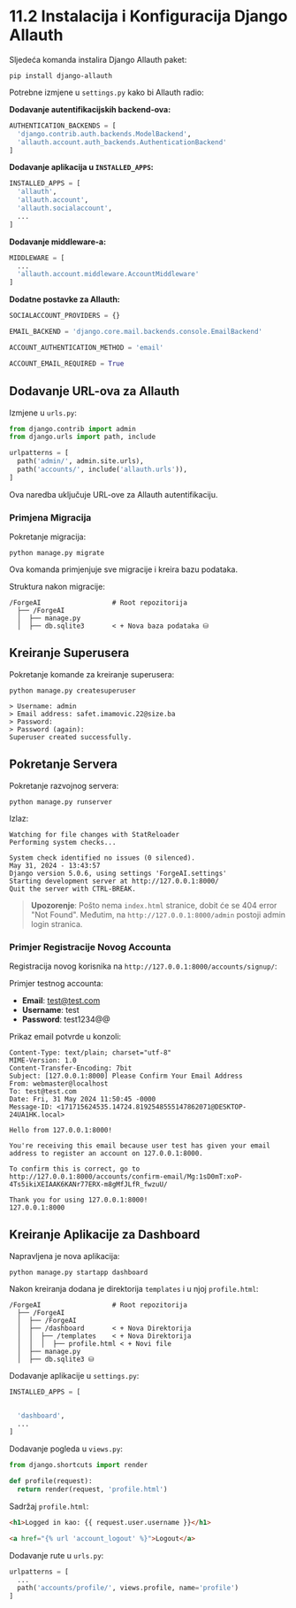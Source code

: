 # 11.2 Instalacija i Konfiguracija Django Allauth

Sljedeća komanda instalira Django Allauth paket:
```shell
pip install django-allauth
```

Potrebne izmjene u `settings.py` kako bi Allauth radio:

**Dodavanje autentifikacijskih backend-ova:**
```python
AUTHENTICATION_BACKENDS = [
  'django.contrib.auth.backends.ModelBackend',
  'allauth.account.auth_backends.AuthenticationBackend'
]
```

**Dodavanje aplikacija u `INSTALLED_APPS`:**
```python
INSTALLED_APPS = [
  'allauth',
  'allauth.account',
  'allauth.socialaccount',
  ...
]
```

**Dodavanje middleware-a:**
```python
MIDDLEWARE = [
  ...
  'allauth.account.middleware.AccountMiddleware'
]
```

**Dodatne postavke za Allauth:**
```python
SOCIALACCOUNT_PROVIDERS = {}

EMAIL_BACKEND = 'django.core.mail.backends.console.EmailBackend'

ACCOUNT_AUTHENTICATION_METHOD = 'email'

ACCOUNT_EMAIL_REQUIRED = True
```

## Dodavanje URL-ova za Allauth

Izmjene u `urls.py`:
```python
from django.contrib import admin
from django.urls import path, include

urlpatterns = [
  path('admin/', admin.site.urls),
  path('accounts/', include('allauth.urls')),
]
```
Ova naredba uključuje URL-ove za Allauth autentifikaciju.

### Primjena Migracija

Pokretanje migracija:
```shell
python manage.py migrate
```
Ova komanda primjenjuje sve migracije i kreira bazu podataka.

Struktura nakon migracije:
```
/ForgeAI                  # Root repozitorija
  ├── /ForgeAI
  │  ├── manage.py
  │  ├── db.sqlite3       < + Nova baza podataka ⛁
```

## Kreiranje Superusera

Pokretanje komande za kreiranje superusera:
```shell
python manage.py createsuperuser

> Username: admin
> Email address: safet.imamovic.22@size.ba
> Password: 
> Password (again): 
Superuser created successfully.
```

## Pokretanje Servera

Pokretanje razvojnog servera:
```shell
python manage.py runserver
```

Izlaz:
```shell
Watching for file changes with StatReloader
Performing system checks...

System check identified no issues (0 silenced).
May 31, 2024 - 13:43:57
Django version 5.0.6, using settings 'ForgeAI.settings'
Starting development server at http://127.0.0.1:8000/
Quit the server with CTRL-BREAK.
```

> **Upozorenje**: Pošto nema `index.html` stranice, dobit će se 404 error "Not Found". Međutim, na `http://127.0.0.1:8000/admin` postoji admin login stranica.

### Primjer Registracije Novog Accounta

Registracija novog korisnika na `http://127.0.0.1:8000/accounts/signup/`:

Primjer testnog accounta:
- **Email**: test@test.com
- **Username**: test
- **Password**: test1234@@

Prikaz email potvrde u konzoli:
```
Content-Type: text/plain; charset="utf-8"
MIME-Version: 1.0
Content-Transfer-Encoding: 7bit
Subject: [127.0.0.1:8000] Please Confirm Your Email Address
From: webmaster@localhost
To: test@test.com
Date: Fri, 31 May 2024 11:50:45 -0000
Message-ID: <171715624535.14724.8192548555147862071@DESKTOP-24UA1HK.local>

Hello from 127.0.0.1:8000!

You're receiving this email because user test has given your email address to register an account on 127.0.0.1:8000.

To confirm this is correct, go to http://127.0.0.1:8000/accounts/confirm-email/Mg:1sD0mT:xoP-4Ts5ikiXEIAAK6KANr77ERX-m8gMfJLfR_fwzuU/

Thank you for using 127.0.0.1:8000!
127.0.0.1:8000
```

## Kreiranje Aplikacije za Dashboard

Napravljena je nova aplikacija:
```shell
python manage.py startapp dashboard
```

Nakon kreiranja dodana je direktorija `templates` i u njoj `profile.html`:
```
/ForgeAI                  # Root repozitorija
  ├── /ForgeAI
  │  ├── /ForgeAI
  │  ├── /dashboard       < + Nova Direktorija
  │  │  ├── /templates    < + Nova Direktorija
  │  │  │  ├── profile.html < + Novi file
  │  ├── manage.py
  │  ├── db.sqlite3 ⛁
```

Dodavanje aplikacije u `settings.py`:
```python
INSTALLED_APPS = [


  'dashboard',
  ...
]
```

Dodavanje pogleda u `views.py`:
```python
from django.shortcuts import render

def profile(request):
  return render(request, 'profile.html')
```

Sadržaj `profile.html`:
```html
<h1>Logged in kao: {{ request.user.username }}</h1>

<a href="{% url 'account_logout' %}">Logout</a>
```

Dodavanje rute u `urls.py`:
```python
urlpatterns = [
  ...
  path('accounts/profile/', views.profile, name='profile')
]
```